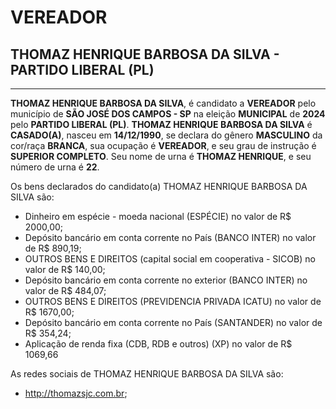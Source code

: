 # VEREADOR
## THOMAZ HENRIQUE BARBOSA DA SILVA - PARTIDO LIBERAL (PL)
---
**THOMAZ HENRIQUE BARBOSA DA SILVA**, é candidato a **VEREADOR** pelo município de **SÃO JOSÉ DOS CAMPOS - SP** na eleição **MUNICIPAL** de **2024** pelo **PARTIDO LIBERAL (PL)**.
**THOMAZ HENRIQUE BARBOSA DA SILVA** é **CASADO(A)**, nasceu em **14/12/1990**, se declara do gênero **MASCULINO** da cor/raça **BRANCA**, sua ocupação é **VEREADOR**, e seu grau de instrução é **SUPERIOR COMPLETO**.
Seu nome de urna é **THOMAZ HENRIQUE**, e seu número de urna é **22**.

Os bens declarados do candidato(a) THOMAZ HENRIQUE BARBOSA DA SILVA são: 
- Dinheiro em espécie - moeda nacional (ESPÉCIE) no valor de R$ 2000,00;
- Depósito bancário em conta corrente no País (BANCO INTER) no valor de R$ 890,19;
- OUTROS BENS E DIREITOS (capital social em cooperativa  - SICOB) no valor de R$ 140,00;
- Depósito bancário em conta corrente no exterior (BANCO INTER) no valor de R$ 484,07;
- OUTROS BENS E DIREITOS (PREVIDENCIA PRIVADA ICATU) no valor de R$ 1670,00;
- Depósito bancário em conta corrente no País (SANTANDER) no valor de R$ 354,24;
- Aplicação de renda fixa (CDB, RDB e outros) (XP) no valor de R$ 1069,66

As redes sociais de THOMAZ HENRIQUE BARBOSA DA SILVA são:
- http://thomazsjc.com.br;